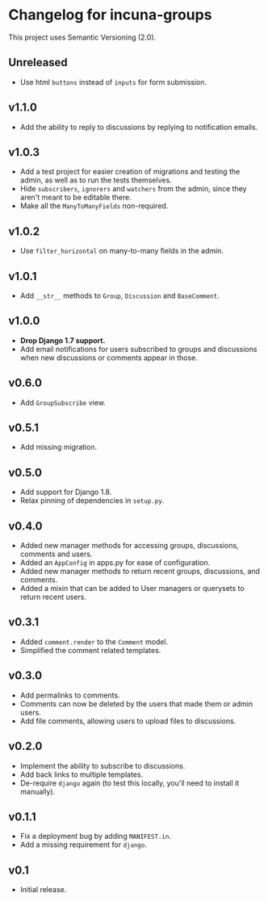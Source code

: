 # Changelog for incuna-groups

This project uses Semantic Versioning (2.0).

## Unreleased

* Use html `buttons` instead of `inputs` for form submission.

## v1.1.0

* Add the ability to reply to discussions by replying to notification emails.

## v1.0.3

- Add a test project for easier creation of migrations and testing the admin, as well as
  to run the tests themselves.
- Hide `subscribers`, `ignorers` and `watchers` from the admin, since they aren't meant
  to be editable there.
- Make all the `ManyToManyFields` non-required.

## v1.0.2

- Use `filter_horizontal` on many-to-many fields in the admin.

## v1.0.1

- Add `__str__` methods to `Group`, `Discussion` and `BaseComment`.

## v1.0.0

- **Drop Django 1.7 support.**
- Add email notifications for users subscribed to groups and discussions when new
  discussions or comments appear in those.

## v0.6.0

- Add `GroupSubscribe` view.

## v0.5.1

- Add missing migration.

## v0.5.0

- Add support for Django 1.8.
- Relax pinning of dependencies in `setup.py`.

## v0.4.0

- Added new manager methods for accessing groups, discussions, comments and users.
- Added an `AppConfig` in apps.py for ease of configuration.
- Added new manager methods to return recent groups, discussions, and comments.
- Added a mixin that can be added to User managers or querysets to return recent users.

## v0.3.1

- Added `comment.render` to the `Comment` model.
- Simplified the comment related templates.

## v0.3.0

- Add permalinks to comments.
- Comments can now be deleted by the users that made them or admin users.
- Add file comments, allowing users to upload files to discussions.

## v0.2.0

- Implement the ability to subscribe to discussions.
- Add back links to multiple templates.
- De-require `django` again (to test this locally, you'll need to install it manually).

## v0.1.1

- Fix a deployment bug by adding `MANIFEST.in`.
- Add a missing requirement for `django`.

## v0.1

- Initial release.

